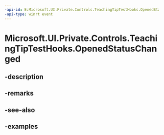 ```yaml
---
-api-id: E:Microsoft.UI.Private.Controls.TeachingTipTestHooks.OpenedStatusChanged
-api-type: winrt event
---
```


# Microsoft.UI.Private.Controls.TeachingTipTestHooks.OpenedStatusChanged

<!--
public static event Windows.Foundation.TypedEventHandler<Microsoft.UI.Xaml.Controls.TeachingTip,object> OpenedStatusChanged;
-->


## -description

## -remarks

## -see-also

## -examples


